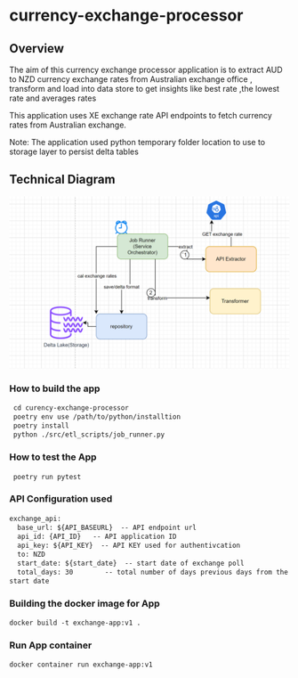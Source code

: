 # currency-exchange-processor
## Overview

The aim of this currency exchange processor application is to extract AUD to NZD currency exchange rates 
from Australian exchange office , transform and load into data store to get insights like best rate ,the lowest rate and averages rates

This application uses XE exchange rate API endpoints to fetch currency rates from Australian exchange.

Note: The application used python temporary folder location to use to storage layer to persist delta tables
## Technical Diagram
![img.png](img.png)

### How to build the app
````
 cd curency-exchange-processor
 poetry env use /path/to/python/installtion
 poetry install
 python ./src/etl_scripts/job_runner.py
````

### How to test the App
```
 poetry run pytest
```

### API Configuration used
````
exchange_api:
  base_url: ${API_BASEURL}  -- API endpoint url
  api_id: {API_ID}   -- API application ID
  api_key: ${API_KEY}  -- API KEY used for authentivcation
  to: NZD 
  start_date: ${start_date}  -- start date of exchange poll
  total_days: 30        -- total number of days previous days from the start date 
````
### Building the docker image for App
````
docker build -t exchange-app:v1 .

````
### Run App container
````
docker container run exchange-app:v1

````
